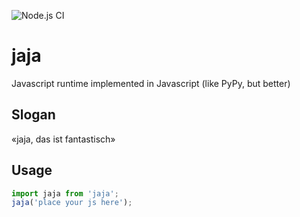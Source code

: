 ![Node.js CI](https://github.com/bobagold/jaja/workflows/Node.js%20CI/badge.svg)
# jaja
Javascript runtime implemented in Javascript (like PyPy, but better)

## Slogan
«jaja, das ist fantastisch»

## Usage
```javascript
import jaja from 'jaja';
jaja('place your js here');
```
